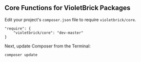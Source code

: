 ## Core Functions for VioletBrick Packages

Edit your project's `composer.json` file to require `violetbrick/core`.

    "require": {
        "violetbrick/core": "dev-master"
    }

Next, update Composer from the Terminal:

    composer update
